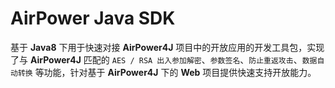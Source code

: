 # AirPower Java SDK

基于 **Java8** 下用于快速对接 **AirPower4J** 项目中的开放应用的开发工具包，实现了与 **AirPower4J** 匹配的 `AES / RSA 出入参加解密`、`参数签名`、`防止重返攻击`、`数据自动转换` 等功能，针对基于 **AirPower4J** 下的 **Web** 项目提供快速支持开放能力。

